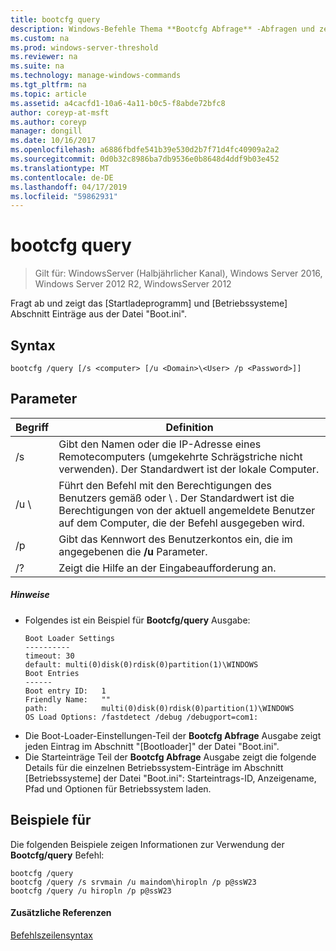 ```yaml
---
title: bootcfg query
description: Windows-Befehle Thema **Bootcfg Abfrage** -Abfragen und zeigt [Bootloader] und [Betriebssysteme] Abschnitt Einträge aus der Datei "Boot.ini".
ms.custom: na
ms.prod: windows-server-threshold
ms.reviewer: na
ms.suite: na
ms.technology: manage-windows-commands
ms.tgt_pltfrm: na
ms.topic: article
ms.assetid: a4cacfd1-10a6-4a11-b0c5-f8abde72bfc8
author: coreyp-at-msft
ms.author: coreyp
manager: dongill
ms.date: 10/16/2017
ms.openlocfilehash: a6886fbdfe541b39e530d2b7f71d4fc40909a2a2
ms.sourcegitcommit: 0d0b32c8986ba7db9536e0b8648d4ddf9b03e452
ms.translationtype: MT
ms.contentlocale: de-DE
ms.lasthandoff: 04/17/2019
ms.locfileid: "59862931"
---
```

# <a name="bootcfg-query"></a>bootcfg query

>Gilt für: WindowsServer (Halbjährlicher Kanal), Windows Server 2016, Windows Server 2012 R2, WindowsServer 2012

Fragt ab und zeigt das [Startladeprogramm] und [Betriebssysteme] Abschnitt Einträge aus der Datei "Boot.ini".

## <a name="syntax"></a>Syntax
```
bootcfg /query [/s <computer> [/u <Domain>\<User> /p <Password>]]
```
## <a name="parameters"></a>Parameter
|Begriff|Definition|
|----|-------|
|/s <computer>|Gibt den Namen oder die IP-Adresse eines Remotecomputers (umgekehrte Schrägstriche nicht verwenden). Der Standardwert ist der lokale Computer.|
|/u <Domain>\\<User>|Führt den Befehl mit den Berechtigungen des Benutzers gemäß <User>oder <Domain> \\ <User>. Der Standardwert ist die Berechtigungen von der aktuell angemeldete Benutzer auf dem Computer, die der Befehl ausgegeben wird.|
|/p <Password>|Gibt das Kennwort des Benutzerkontos ein, die im angegebenen die **/u** Parameter.|
|/?|Zeigt die Hilfe an der Eingabeaufforderung an.|
##### <a name="remarks"></a>Hinweise
-   Folgendes ist ein Beispiel für **Bootcfg/query** Ausgabe:
    ```
    Boot Loader Settings
    ----------
    timeout: 30
    default: multi(0)disk(0)rdisk(0)partition(1)\WINDOWS
    Boot Entries
    ------
    Boot entry ID:   1
    Friendly Name:   ""
    path:            multi(0)disk(0)rdisk(0)partition(1)\WINDOWS
    OS Load Options: /fastdetect /debug /debugport=com1:
    ```
-   Die Boot-Loader-Einstellungen-Teil der **Bootcfg Abfrage** Ausgabe zeigt jeden Eintrag im Abschnitt "[Bootloader]" der Datei "Boot.ini".
-   Die Starteinträge Teil der **Bootcfg Abfrage** Ausgabe zeigt die folgende Details für die einzelnen Betriebssystem-Einträge im Abschnitt [Betriebssysteme] der Datei "Boot.ini": Starteintrags-ID, Anzeigename, Pfad und Optionen für Betriebssystem laden.
## <a name="BKMK_examples"></a>Beispiele für
Die folgenden Beispiele zeigen Informationen zur Verwendung der **Bootcfg/query** Befehl:
```
bootcfg /query
bootcfg /query /s srvmain /u maindom\hiropln /p p@ssW23
bootcfg /query /u hiropln /p p@ssW23
```
#### <a name="additional-references"></a>Zusätzliche Referenzen
[Befehlszeilensyntax](command-line-syntax-key.md)
